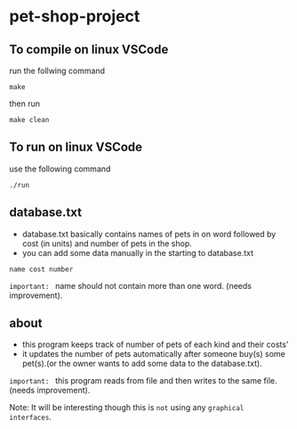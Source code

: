 # pet-shop-project

## To compile on linux VSCode

 run the follwing command

 ```
 make
 ```
then run 

```
make clean
```
## To run on linux VSCode
use the following command

```
./run
```
## database.txt

- database.txt basically contains names of pets in on word followed by cost (in units) and number of pets in the shop.
- you can add some data manually in the starting to database.txt

```
name cost number

```
`important: ` name should not contain more than one word. (needs improvement).

## about

-  this program keeps track of number of pets of each kind and their costs'
- it updates the number of pets automatically after someone buy(s) some pet(s).(or the owner wants to add some data to the database.txt).


`important: ` this program reads from file and then writes to the same file.(needs improvement).

Note: It will be interesting though this is ```not``` using any ```graphical interfaces```.
